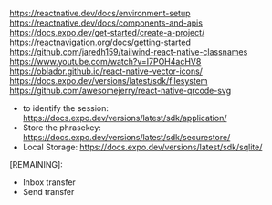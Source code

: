 https://reactnative.dev/docs/environment-setup
https://reactnative.dev/docs/components-and-apis
https://docs.expo.dev/get-started/create-a-project/
https://reactnavigation.org/docs/getting-started
https://github.com/jaredh159/tailwind-react-native-classnames
https://www.youtube.com/watch?v=I7POH4acHV8
https://oblador.github.io/react-native-vector-icons/
https://docs.expo.dev/versions/latest/sdk/filesystem
https://github.com/awesomejerry/react-native-qrcode-svg

- to identify the session: https://docs.expo.dev/versions/latest/sdk/application/
- Store the phrasekey: https://docs.expo.dev/versions/latest/sdk/securestore/
- Local Storage: https://docs.expo.dev/versions/latest/sdk/sqlite/

[REMAINING]:

- Inbox transfer
- Send transfer
